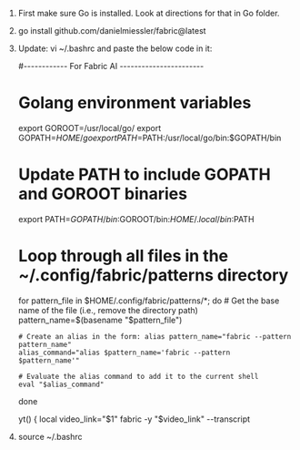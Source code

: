 1.  First make sure Go is installed.  Look at directions for that in Go folder.
2. go install github.com/danielmiessler/fabric@latest

3.  Update:  vi ~/.bashrc and paste the below code in it: 


    #------------ For Fabric AI -----------------------
    # Golang environment variables
    export GOROOT=/usr/local/go/
    export GOPATH=$HOME/go
    export PATH=$PATH:/usr/local/go/bin:$GOPATH/bin

    # Update PATH to include GOPATH and GOROOT binaries
    export PATH=$GOPATH/bin:$GOROOT/bin:$HOME/.local/bin:$PATH

    # Loop through all files in the ~/.config/fabric/patterns directory
    for pattern_file in $HOME/.config/fabric/patterns/*; do
        # Get the base name of the file (i.e., remove the directory path)
        pattern_name=$(basename "$pattern_file")

        # Create an alias in the form: alias pattern_name="fabric --pattern pattern_name"
        alias_command="alias $pattern_name='fabric --pattern $pattern_name'"

        # Evaluate the alias command to add it to the current shell
        eval "$alias_command"
    done

    yt() {
        local video_link="$1"
        fabric -y "$video_link" --transcript
4. source ~/.bashrc